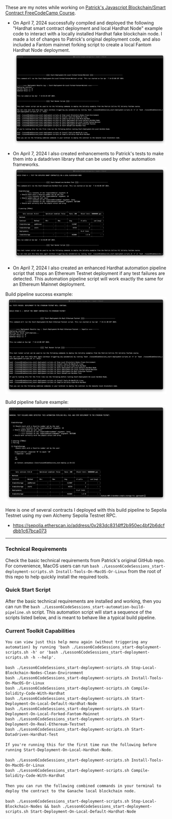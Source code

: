 These are my notes while working on [Patrick's Javascript Blockchain/Smart Contract FreeCodeCamp Course](https://www.youtube.com/watch?v=gyMwXuJrbJQ).

- On April 7, 2024 successfully compiled and deployed the following "Hardhat smart contract deployment and local Hardhat Node" example code to interact with a locally installed Hardhat fake blockchain node. I made a lot of changes to Patrick's original deployment code, and also included a Fantom mainnet forking script to create a local Fantom Hardhat Node deployment.
![alt text](./notes/image1.png)

- On April 7, 2024 I also created enhancements to Patrick's tests to make them into a datadriven library that can be used by other automation frameworks.
![alt text](./notes/image2.png)

- On April 7, 2024 I also created an enhanced Hardhat automation pipeline script that stops an Ethereum Testnet deployment if any test failures are detected. This automation pipeline script will work exactly the same for an Ethereum Mainnet deployment.

Build pipeline success example:
![alt text](./notes/image3.png)

Build pipeline failure example:
![alt text](./notes/image4.png)

Here is one of several contracts I deployed with this build pipeline to Sepolia Testnet using my own Alchemy Sepolia Testnet RPC.
  - https://sepolia.etherscan.io/address/0x283dc8314ff2b950ec4bf2b6dcfdbb1c67bca073

---
### Technical Requirements

Check the basic technical requirements from Patrick's original GitHub repo. For convenience, MacOS users can run `bash ./Lesson6CodeSessions_start-deployment-scripts.sh Install-Tools-On-MacOS-Or-Linux` from the root of this repo to help quickly install the required tools.

### Quick Start Script

After the basic technical requirements are installed and working, then you can run the `bash ./Lesson6CodeSessions_start-automation-build-pipeline.sh` script. This automation script will start a sequence of the scripts listed below, and is meant to behave like a typical build pipeline.

### Current Toolkit Capabilities
```
You can view just this help menu again (without triggering any automation) by running 'bash ./Lesson6CodeSessions_start-deployment-scripts.sh -h' or 'bash ./Lesson6CodeSessions_start-deployment-scripts.sh -h --help'.

bash ./Lesson6CodeSessions_start-deployment-scripts.sh Stop-Local-Blockchain-Nodes-Clean-Environment
bash ./Lesson6CodeSessions_start-deployment-scripts.sh Install-Tools-On-MacOS-Or-Linux
bash ./Lesson6CodeSessions_start-deployment-scripts.sh Compile-Solidity-Code-With-Hardhat
bash ./Lesson6CodeSessions_start-deployment-scripts.sh Start-Deployment-On-Local-Default-Hardhat-Node
bash ./Lesson6CodeSessions_start-deployment-scripts.sh Start-Deployment-On-Local-Forked-Fantom-Mainnet
bash ./Lesson6CodeSessions_start-deployment-scripts.sh Start-Deployment-On-Real-Ethereum-Testnet
bash ./Lesson6CodeSessions_start-deployment-scripts.sh Start-Datadriven-Hardhat-Test

If you're running this for the first time run the following before running Start-Deployment-On-Local-Hardhat-Node.

bash ./Lesson6CodeSessions_start-deployment-scripts.sh Install-Tools-On-MacOS-Or-Linux
bash ./Lesson6CodeSessions_start-deployment-scripts.sh Compile-Solidity-Code-With-Hardhat

Then you can run the following combined commands in your terminal to deploy the contract to the Ganache local blockchain node.

bash ./Lesson6CodeSessions_start-deployment-scripts.sh Stop-Local-Blockchain-Nodes && bash ./Lesson6CodeSessions_start-deployment-scripts.sh Start-Deployment-On-Local-Default-Hardhat-Node
```
